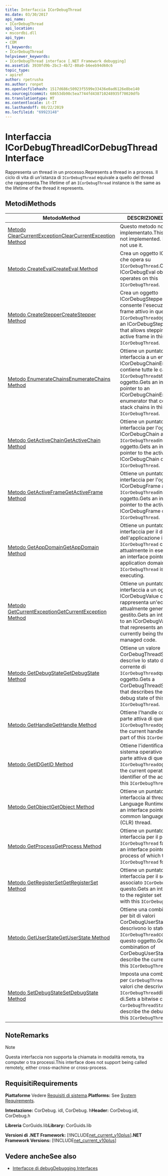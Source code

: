 ```yaml
---
title: Interfaccia ICorDebugThread
ms.date: 03/30/2017
api_name:
- ICorDebugThread
api_location:
- mscordbi.dll
api_type:
- COM
f1_keywords:
- ICorDebugThread
helpviewer_keywords:
- ICorDebugThread interface [.NET Framework debugging]
ms.assetid: 3930fd9b-2bc3-4b72-80a0-b6eeb94d60c6
topic_type:
- apiref
author: rpetrusha
ms.author: ronpet
ms.openlocfilehash: 1517d686c50923f5599e33436e0ad6126e8be140
ms.sourcegitcommit: 68653db98c5ea7744fd438710248935f70020dfb
ms.translationtype: MT
ms.contentlocale: it-IT
ms.lasthandoff: 08/22/2019
ms.locfileid: "69923148"
---
```

# <a name="icordebugthread-interface"></a><span data-ttu-id="fcc3a-102">Interfaccia ICorDebugThread</span><span class="sxs-lookup"><span data-stu-id="fcc3a-102">ICorDebugThread Interface</span></span>
<span data-ttu-id="fcc3a-103">Rappresenta un thread in un processo.</span><span class="sxs-lookup"><span data-stu-id="fcc3a-103">Represents a thread in a process.</span></span> <span data-ttu-id="fcc3a-104">Il ciclo di vita di un'istanza di `ICorDebugThread` equivale a quello del thread che rappresenta.</span><span class="sxs-lookup"><span data-stu-id="fcc3a-104">The lifetime of an `ICorDebugThread` instance is the same as the lifetime of the thread it represents.</span></span>  
  
## <a name="methods"></a><span data-ttu-id="fcc3a-105">Metodi</span><span class="sxs-lookup"><span data-stu-id="fcc3a-105">Methods</span></span>  
  
|<span data-ttu-id="fcc3a-106">Metodo</span><span class="sxs-lookup"><span data-stu-id="fcc3a-106">Method</span></span>|<span data-ttu-id="fcc3a-107">DESCRIZIONE</span><span class="sxs-lookup"><span data-stu-id="fcc3a-107">Description</span></span>|  
|------------|-----------------|  
|[<span data-ttu-id="fcc3a-108">Metodo ClearCurrentException</span><span class="sxs-lookup"><span data-stu-id="fcc3a-108">ClearCurrentException Method</span></span>](../../../../docs/framework/unmanaged-api/debugging/icordebugthread-clearcurrentexception-method.md)|<span data-ttu-id="fcc3a-109">Questo metodo non è implementato.</span><span class="sxs-lookup"><span data-stu-id="fcc3a-109">This method is not implemented.</span></span> <span data-ttu-id="fcc3a-110">Non usarlo.</span><span class="sxs-lookup"><span data-stu-id="fcc3a-110">Do not use it.</span></span>|  
|[<span data-ttu-id="fcc3a-111">Metodo CreateEval</span><span class="sxs-lookup"><span data-stu-id="fcc3a-111">CreateEval Method</span></span>](../../../../docs/framework/unmanaged-api/debugging/icordebugthread-createeval-method.md)|<span data-ttu-id="fcc3a-112">Crea un oggetto ICorDebugEval che opera su `ICorDebugThread`.</span><span class="sxs-lookup"><span data-stu-id="fcc3a-112">Creates an ICorDebugEval object that operates on this `ICorDebugThread`.</span></span>|  
|[<span data-ttu-id="fcc3a-113">Metodo CreateStepper</span><span class="sxs-lookup"><span data-stu-id="fcc3a-113">CreateStepper Method</span></span>](../../../../docs/framework/unmanaged-api/debugging/icordebugthread-createstepper-method.md)|<span data-ttu-id="fcc3a-114">Crea un oggetto ICorDebugStepper che consente l'esecuzione del frame attivo in questo `ICorDebugThread`oggetto.</span><span class="sxs-lookup"><span data-stu-id="fcc3a-114">Creates an ICorDebugStepper object that allows stepping through the active frame in this `ICorDebugThread`.</span></span>|  
|[<span data-ttu-id="fcc3a-115">Metodo EnumerateChains</span><span class="sxs-lookup"><span data-stu-id="fcc3a-115">EnumerateChains Method</span></span>](../../../../docs/framework/unmanaged-api/debugging/icordebugthread-enumeratechains-method.md)|<span data-ttu-id="fcc3a-116">Ottiene un puntatore a interfaccia a un enumeratore ICorDebugChainEnum che contiene tutte le catene dello `ICorDebugThread`stack in questo oggetto.</span><span class="sxs-lookup"><span data-stu-id="fcc3a-116">Gets an interface pointer to an ICorDebugChainEnum enumerator that contains all the stack chains in this `ICorDebugThread`.</span></span>|  
|[<span data-ttu-id="fcc3a-117">Metodo GetActiveChain</span><span class="sxs-lookup"><span data-stu-id="fcc3a-117">GetActiveChain Method</span></span>](../../../../docs/framework/unmanaged-api/debugging/icordebugthread-getactivechain-method.md)|<span data-ttu-id="fcc3a-118">Ottiene un puntatore a interfaccia per l'oggetto ICorDebugChain attivo `ICorDebugThread`in questo oggetto.</span><span class="sxs-lookup"><span data-stu-id="fcc3a-118">Gets an interface pointer to the active ICorDebugChain on this `ICorDebugThread`.</span></span>|  
|[<span data-ttu-id="fcc3a-119">Metodo GetActiveFrame</span><span class="sxs-lookup"><span data-stu-id="fcc3a-119">GetActiveFrame Method</span></span>](../../../../docs/framework/unmanaged-api/debugging/icordebugthread-getactiveframe-method.md)|<span data-ttu-id="fcc3a-120">Ottiene un puntatore a interfaccia per l'oggetto ICorDebugFrame attivo `ICorDebugThread`in questo oggetto.</span><span class="sxs-lookup"><span data-stu-id="fcc3a-120">Gets an interface pointer to the active ICorDebugFrame on this `ICorDebugThread`.</span></span>|  
|[<span data-ttu-id="fcc3a-121">Metodo GetAppDomain</span><span class="sxs-lookup"><span data-stu-id="fcc3a-121">GetAppDomain Method</span></span>](../../../../docs/framework/unmanaged-api/debugging/icordebugthread-getappdomain-method.md)|<span data-ttu-id="fcc3a-122">Ottiene un puntatore a interfaccia per il dominio dell'applicazione in `ICorDebugThread` cui è attualmente in esecuzione.</span><span class="sxs-lookup"><span data-stu-id="fcc3a-122">Gets an interface pointer to the application domain in which this `ICorDebugThread` is currently executing.</span></span>|  
|[<span data-ttu-id="fcc3a-123">Metodo GetCurrentException</span><span class="sxs-lookup"><span data-stu-id="fcc3a-123">GetCurrentException Method</span></span>](../../../../docs/framework/unmanaged-api/debugging/icordebugthread-getcurrentexception-method.md)|<span data-ttu-id="fcc3a-124">Ottiene un puntatore a interfaccia a un oggetto ICorDebugValue che rappresenta un'eccezione attualmente generata dal codice gestito.</span><span class="sxs-lookup"><span data-stu-id="fcc3a-124">Gets an interface pointer to an ICorDebugValue object that represents an exception currently being thrown by managed code.</span></span>|  
|[<span data-ttu-id="fcc3a-125">Metodo GetDebugState</span><span class="sxs-lookup"><span data-stu-id="fcc3a-125">GetDebugState Method</span></span>](../../../../docs/framework/unmanaged-api/debugging/icordebugthread-getdebugstate-method.md)|<span data-ttu-id="fcc3a-126">Ottiene un valore CorDebugThreadState che descrive lo stato di debug corrente di `ICorDebugThread`questo oggetto.</span><span class="sxs-lookup"><span data-stu-id="fcc3a-126">Gets a CorDebugThreadState value that describes the current debug state of this `ICorDebugThread`.</span></span>|  
|[<span data-ttu-id="fcc3a-127">Metodo GetHandle</span><span class="sxs-lookup"><span data-stu-id="fcc3a-127">GetHandle Method</span></span>](../../../../docs/framework/unmanaged-api/debugging/icordebugthread-gethandle-method.md)|<span data-ttu-id="fcc3a-128">Ottiene l'handle corrente per la parte attiva di questo `ICorDebugThread`oggetto.</span><span class="sxs-lookup"><span data-stu-id="fcc3a-128">Gets the current handle for the active part of this `ICorDebugThread`.</span></span>|  
|[<span data-ttu-id="fcc3a-129">Metodo GetID</span><span class="sxs-lookup"><span data-stu-id="fcc3a-129">GetID Method</span></span>](../../../../docs/framework/unmanaged-api/debugging/icordebugthread-getid-method.md)|<span data-ttu-id="fcc3a-130">Ottiene l'identificatore del sistema operativo corrente della parte attiva di questo `ICorDebugThread`oggetto.</span><span class="sxs-lookup"><span data-stu-id="fcc3a-130">Gets the current operating system identifier of the active part of this `ICorDebugThread`.</span></span>|  
|[<span data-ttu-id="fcc3a-131">Metodo GetObject</span><span class="sxs-lookup"><span data-stu-id="fcc3a-131">GetObject Method</span></span>](../../../../docs/framework/unmanaged-api/debugging/icordebugthread-getobject-method.md)|<span data-ttu-id="fcc3a-132">Ottiene un puntatore a interfaccia al thread di Common Language Runtime (CLR).</span><span class="sxs-lookup"><span data-stu-id="fcc3a-132">Gets an interface pointer to the common language runtime (CLR) thread.</span></span>|  
|[<span data-ttu-id="fcc3a-133">Metodo GetProcess</span><span class="sxs-lookup"><span data-stu-id="fcc3a-133">GetProcess Method</span></span>](../../../../docs/framework/unmanaged-api/debugging/icordebugthread-getprocess-method.md)|<span data-ttu-id="fcc3a-134">Ottiene un puntatore a interfaccia per il processo di cui `ICorDebugThread` fa parte.</span><span class="sxs-lookup"><span data-stu-id="fcc3a-134">Gets an interface pointer to the process of which this `ICorDebugThread` forms a part.</span></span>|  
|[<span data-ttu-id="fcc3a-135">Metodo GetRegisterSet</span><span class="sxs-lookup"><span data-stu-id="fcc3a-135">GetRegisterSet Method</span></span>](../../../../docs/framework/unmanaged-api/debugging/icordebugthread-getregisterset-method.md)|<span data-ttu-id="fcc3a-136">Ottiene un puntatore a interfaccia per il set di registri associato `ICorDebugThread`a questo.</span><span class="sxs-lookup"><span data-stu-id="fcc3a-136">Gets an interface pointer to the register set associated with this `ICorDebugThread`.</span></span>|  
|[<span data-ttu-id="fcc3a-137">Metodo GetUserState</span><span class="sxs-lookup"><span data-stu-id="fcc3a-137">GetUserState Method</span></span>](../../../../docs/framework/unmanaged-api/debugging/icordebugthread-getuserstate-method.md)|<span data-ttu-id="fcc3a-138">Ottiene una combinazione bit per bit di valori CorDebugUserState che descrivono lo stato `ICorDebugThread`corrente di questo oggetto.</span><span class="sxs-lookup"><span data-stu-id="fcc3a-138">Gets a bitwise combination of CorDebugUserState values that describe the current state of this `ICorDebugThread`.</span></span>|  
|[<span data-ttu-id="fcc3a-139">Metodo SetDebugState</span><span class="sxs-lookup"><span data-stu-id="fcc3a-139">SetDebugState Method</span></span>](../../../../docs/framework/unmanaged-api/debugging/icordebugthread-setdebugstate-method.md)|<span data-ttu-id="fcc3a-140">Imposta una combinazione bit per `CorDebugThreadState` bit di valori che descrivono lo stato `ICorDebugThread`di debug di.</span><span class="sxs-lookup"><span data-stu-id="fcc3a-140">Sets a bitwise combination of `CorDebugThreadState` values that describe the debugging state of this `ICorDebugThread`.</span></span>|  
  
## <a name="remarks"></a><span data-ttu-id="fcc3a-141">Note</span><span class="sxs-lookup"><span data-stu-id="fcc3a-141">Remarks</span></span>  
  
> [!NOTE]
> <span data-ttu-id="fcc3a-142">Questa interfaccia non supporta la chiamata in modalità remota, tra computer o tra processi.</span><span class="sxs-lookup"><span data-stu-id="fcc3a-142">This interface does not support being called remotely, either cross-machine or cross-process.</span></span>  
  
## <a name="requirements"></a><span data-ttu-id="fcc3a-143">Requisiti</span><span class="sxs-lookup"><span data-stu-id="fcc3a-143">Requirements</span></span>  
 <span data-ttu-id="fcc3a-144">**Piattaforme** Vedere [Requisiti di sistema](../../../../docs/framework/get-started/system-requirements.md).</span><span class="sxs-lookup"><span data-stu-id="fcc3a-144">**Platforms:** See [System Requirements](../../../../docs/framework/get-started/system-requirements.md).</span></span>  
  
 <span data-ttu-id="fcc3a-145">**Intestazione:** CorDebug. idl, CorDebug. h</span><span class="sxs-lookup"><span data-stu-id="fcc3a-145">**Header:** CorDebug.idl, CorDebug.h</span></span>  
  
 <span data-ttu-id="fcc3a-146">**Libreria** CorGuids.lib</span><span class="sxs-lookup"><span data-stu-id="fcc3a-146">**Library:** CorGuids.lib</span></span>  
  
 <span data-ttu-id="fcc3a-147">**Versioni di .NET Framework:** [!INCLUDE[net_current_v10plus](../../../../includes/net-current-v10plus-md.md)]</span><span class="sxs-lookup"><span data-stu-id="fcc3a-147">**.NET Framework Versions:** [!INCLUDE[net_current_v10plus](../../../../includes/net-current-v10plus-md.md)]</span></span>  
  
## <a name="see-also"></a><span data-ttu-id="fcc3a-148">Vedere anche</span><span class="sxs-lookup"><span data-stu-id="fcc3a-148">See also</span></span>

- [<span data-ttu-id="fcc3a-149">Interfacce di debug</span><span class="sxs-lookup"><span data-stu-id="fcc3a-149">Debugging Interfaces</span></span>](../../../../docs/framework/unmanaged-api/debugging/debugging-interfaces.md)

